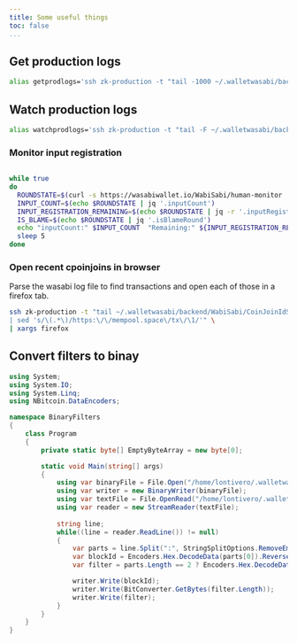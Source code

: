 ```yaml
---
title: Some useful things
toc: false
...
```


## Get production logs

```bash
alias getprodlogs='ssh zk-production -t "tail -1000 ~/.walletwasabi/backend/Logs.txt"'
```

## Watch production logs

```bash
alias watchprodlogs='ssh zk-production -t "tail -F ~/.walletwasabi/backend/Logs.txt"'
```

### Monitor input registration

```bash

while true
do
  ROUNDSTATE=$(curl -s https://wasabiwallet.io/WabiSabi/human-monitor | jq '.roundStates[0]')
  INPUT_COUNT=$(echo $ROUNDSTATE | jq '.inputCount')
  INPUT_REGISTRATION_REMAINING=$(echo $ROUNDSTATE | jq -r '.inputRegistrationRemaining')
  IS_BLAME=$(echo $ROUNDSTATE | jq '.isBlameRound')
  echo "inputCount:" $INPUT_COUNT  "Remaining:" ${INPUT_REGISTRATION_REMAINING:6}  "Blame:" $IS_BLAME 
  sleep 5
done
```

### Open recent cpoinjoins in browser

Parse the wasabi log file to find transactions and open each of those in a firefox tab.

```bash
ssh zk-production -t "tail ~/.walletwasabi/backend/WabiSabi/CoinJoinIdStore.txt \
| sed 's/\(.*\)/https:\/\/mempool.space\/tx\/\1/'" \
| xargs firefox
```

## Convert filters to binay

```c#
using System;
using System.IO;
using System.Linq;
using NBitcoin.DataEncoders;

namespace BinaryFilters
{
    class Program
    {
        private static byte[] EmptyByteArray = new byte[0];

        static void Main(string[] args)
        {
            using var binaryFile = File.Open("/home/lontivero/.walletwasabi/client/IndexMain.bin", FileMode.Truncate);
            using var writer = new BinaryWriter(binaryFile);
            using var textFile = File.OpenRead("/home/lontivero/.walletwasabi/client/IndexMain.dat");
            using var reader = new StreamReader(textFile);
            
            string line;
            while((line = reader.ReadLine()) != null)
            {
                var parts = line.Split(":", StringSplitOptions.RemoveEmptyEntries);
                var blockId = Encoders.Hex.DecodeData(parts[0]).Reverse().ToArray();
                var filter = parts.Length == 2 ? Encoders.Hex.DecodeData(parts[1]) : EmptyByteArray;

                writer.Write(blockId);
                writer.Write(BitConverter.GetBytes(filter.Length));
                writer.Write(filter);
            }
        }
    }
}
```

